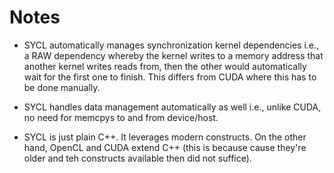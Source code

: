 # Notes 

- SYCL automatically manages synchronization kernel dependencies i.e., a RAW dependency whereby the kernel writes to a memory address that another kernel writes reads from, then the other would automatically wait for the first one to finish. This differs from CUDA where this has to be done manually.  

- SYCL handles data management automatically as well i.e., unlike CUDA, no need for memcpys to and from device/host. 

- SYCL is just plain C++. It leverages modern constructs. On the other hand, OpenCL and CUDA extend C++ (this is because cause they're older and teh constructs available then did not suffice). 